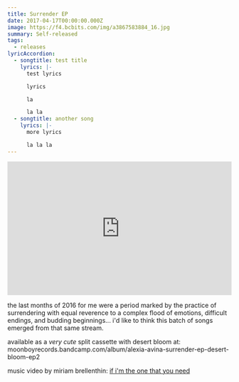 ```yaml
---
title: Surrender EP
date: 2017-04-17T00:00:00.000Z
image: https://f4.bcbits.com/img/a3867583884_16.jpg
summary: Self-released
tags:
  - releases
lyricAccordion:
  - songtitle: test title
    lyrics: |-
      test lyrics

      lyrics

      la

      la la
  - songtitle: another song
    lyrics: |-
      more lyrics 

      la la la
---
```

<iframe style="border: 0; width: 100%; height: 300px;" src="https://bandcamp.com/EmbeddedPlayer/album=4096772190/size=large/bgcol=ffffff/linkcol=B1B4C3/artwork=small/transparent=true/" seamless><a href="http://alexiaavina.bandcamp.com/album/surrender-ep">Surrender EP by Alexia Avina</a></iframe>

the last months of 2016 for me were a period marked by the practice of surrendering with equal reverence to a complex flood of emotions, difficult endings, and budding beginnings... i'd like to think this batch of songs emerged from that same stream.

available as a  *very cute* split cassette with desert bloom at:
moonboyrecords.bandcamp.com/album/alexia-avina-surrender-ep-desert-bloom-ep2

music video by miriam brellenthin:
[if i'm the one that you need](vimeo.com/208019108)